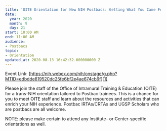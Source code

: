 ```yaml
---
title: 'OITE Orientation for New NIH Postbacs: Getting What You Came For'
date:
  year: 2020
  month: 9
  day: 21
start: 10:00 AM
end: 11:00 AM
audience:
- Postbacs
topic:
- Orientation
updated_at: 2020-08-13 16:42:32.000000000 Z
---
```

Event
Link: [https://nih.webex.com/nih/onstage/g.php?MTID=edbdde819520dc25fe6bf2e4ae674cb6f][1]

Please join the staff of the Office of Intramural Training &amp;
Education (OITE) for a trans-NIH orientation tailored to Postbac
trainees. This is a chance for you to meet OITE staff and learn about
the resources and activities that can enrich your NIH experience.
Postbac IRTAs/CRTAs and UGSP Scholars who are postbacs are all welcome. 

NOTE: please make certain to attend any Institute- or Center-specific
orientations as well.

 

 



[1]: https://nih.webex.com/nih/onstage/g.php?MTID=edbdde819520dc25fe6bf2e4ae674cb6f
